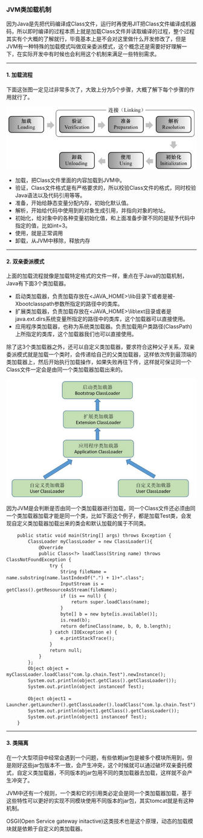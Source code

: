 ### JVM类加载机制

因为Java是先把代码编译成Class文件，运行时再使用JIT把Class文件编译成机器码，所以即时编译的过程本质上就是加载Class文件并读取编译的过程，整个过程其实有个大概的了解就行，毕竟基本上是不会对这里做什么开发修改了，但是JVM有一种特殊的加载模式叫做双亲委派模式，这个概念还是需要好好理解一下，在实际开发中有时候也会利用这个机制来满足一些特别需求。

---


#### 1. 加载流程

下面这张图一定见过非常多次了，大致上分为5个步骤，大概了解下每个步骤的作用就行了。


![4](https://github.com/nemolpsky/note/raw/master/file/jvm/images/4.png)

- 加载，把Class文件里面的内容加载到JVM中。
- 验证，Class文件格式是有严格要求的，所以校验Class文件的格式，同时校验Java语法以及代码引用等等。
- 准备，开始给静态变量分配内存，初始化默认值。
- 解析，开始给代码中使用到的对象生成引用，并指向对象的地址。
- 初始化，给对象中的各种变量初始化值，和上面准备步骤不同的是赋予代码中指定的值，比如int=3。
- 使用，就是正常调用
- 卸载，从JVM中移除，释放内存

---

#### 2. 双亲委派模式

上面的加载流程就像是加载特定格式的文件一样，重点在于Java的加载机制，Java有下面3个类加载器。
- 启动类加载器，负责加载存放在<JAVA_HOME>\lib目录下或者是被-Xbootclasspath参数所指定的路径中的类库。
- 扩展类加载器，负责加载存放在<JAVA_HOME>\lib\ext目录或者是java.ext.dirs系统变量所指定的路径中的类库，这个加载器可以直接使用。
- 应用程序类加载器，也称为系统类加载器。负责加载用户类路径(ClassPath)上所指定的类库，这个加载器我们也可以直接使用。

除了这3个类加载器之外，还可以自定义类加载器，要求符合这种父子关系，双亲委派模式就是加载一个类时，会传递给自己的父类加载器，这样依次传到最顶端的类加载器上，然后开始执行加载操作，如果失败再往下传，这样就可保证同一个Class文件一定会是由同一个类加载器加载出来的。

![5](https://github.com/nemolpsky/note/raw/master/file/jvm/images/5.png)

因为JVM是会判断是否由同一个类加载器进行加载，同一个Class文件还必须由同一个类加载器加载才能是同一个类，比如下面这个例子，都是加载Test类，会发现自定义类加载器加载出来的类会和默认加载的属于不同类。

```
    public static void main(String[] args) throws Exception {
        ClassLoader myClassLoader = new ClassLoader(){
            @Override
            public Class<?> loadClass(String name) throws ClassNotFoundException {
                try {
                    String fileName = name.substring(name.lastIndexOf(".") + 1)+".class";
                    InputStream is = getClass().getResourceAsStream(fileName);
                    if (is == null) {
                        return super.loadClass(name);
                    }
                    byte[] b = new byte[is.available()];
                    is.read(b);
                    return defineClass(name, b, 0, b.length);
                } catch (IOException e) {
                    e.printStackTrace();
                }
                return null;
            }
        };
        Object object = myClassLoader.loadClass("com.lp.chain.Test").newInstance();
        System.out.println(object.getClass().getClassLoader());
        System.out.println(object instanceof Test);

        Object object1 = Launcher.getLauncher().getClassLoader().loadClass("com.lp.chain.Test").newInstance();
        System.out.println(object1.getClass().getClassLoader());
        System.out.println(object1 instanceof Test);
    }
```

---

#### 3. 类隔离
在一个大型项目中经常会遇到一个问题，有些依赖jar包是被多个模块所用到，但是刚好这些jar包版本不一致，会产生冲突，这个时候就可以通过破坏双亲委托模式，自定义类加载器，不同版本的jar包用不同的类加载器去加载，这样就不会产生冲突了。

JVM中还有一个规则，一个类和它的引用类必定会是同一个类加载器加载，基于这些特性可以更好的实现不同模块使用不同版本的jar包，其实tomcat就是有这种机制。

OSGI(Open Service gateway initactive)这类技术也是这个原理，动态的加载模块就是依赖于自定义的类加载器。